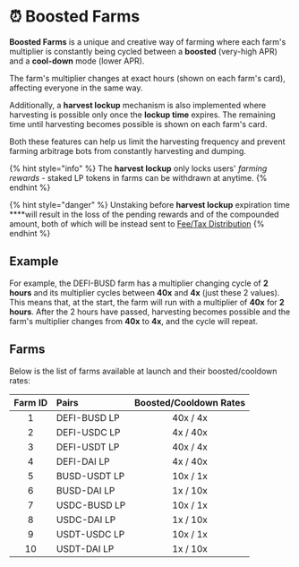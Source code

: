 # ⏰ Boosted Farms

**Boosted Farms** is a unique and creative way of farming where each farm's multiplier is constantly being cycled between a **boosted** \(very-high APR\) and a **cool-down** mode \(lower APR\). 

The farm's multiplier changes at exact hours \(shown on each farm's card\), affecting everyone in the same way. 

Additionally, a **harvest lockup** mechanism is also implemented where harvesting is possible only once the **lockup time** expires. The remaining time until harvesting becomes possible is shown on each farm's card.

Both these features can help us limit the harvesting frequency and prevent farming arbitrage bots from constantly harvesting and dumping.

{% hint style="info" %}
The **harvest lockup** only locks users' _farming rewards -_ staked LP tokens  in farms can be withdrawn at anytime.
{% endhint %}

{% hint style="danger" %}
Unstaking before **harvest lockup** expiration time ****will result in the loss of the pending rewards and of the compounded amount, both of which will be instead sent to [Fee/Tax Distribution](deposit-fee-redistribution.md)
{% endhint %}

## Example

For example, the DEFI-BUSD farm has a multiplier changing cycle of **2 hours** and its multiplier cycles between **40x** and **4x** \(just these 2 values\). This means that, at the start, the farm will run with a multiplier of **40x** for **2 hours**. After the 2 hours have passed, harvesting becomes possible and the farm's multiplier changes from **40x** to **4x**, and the cycle will repeat.

## Farms 

Below is the list of farms available at launch and their boosted/cooldown rates:

| Farm  ID | Pairs | Boosted/Cooldown Rates |
| :---: | :--- | :---: |
| 1 | DEFI-BUSD LP                                                                                      | 40x / 4x |
| 2 | DEFI-USDC LP | 4x / 40x |
| 3 | DEFI-USDT LP | 40x / 4x |
| 4 | DEFI-DAI LP | 4x / 40x |
| 5 | BUSD-USDT LP | 10x / 1x |
| 6 | BUSD-DAI LP | 1x / 10x |
| 7 | USDC-BUSD LP | 10x / 1x |
| 8 | USDC-DAI LP | 1x / 10x |
| 9 | USDT-USDC LP | 10x / 1x |
| 10 | USDT-DAI LP | 1x / 10x |


